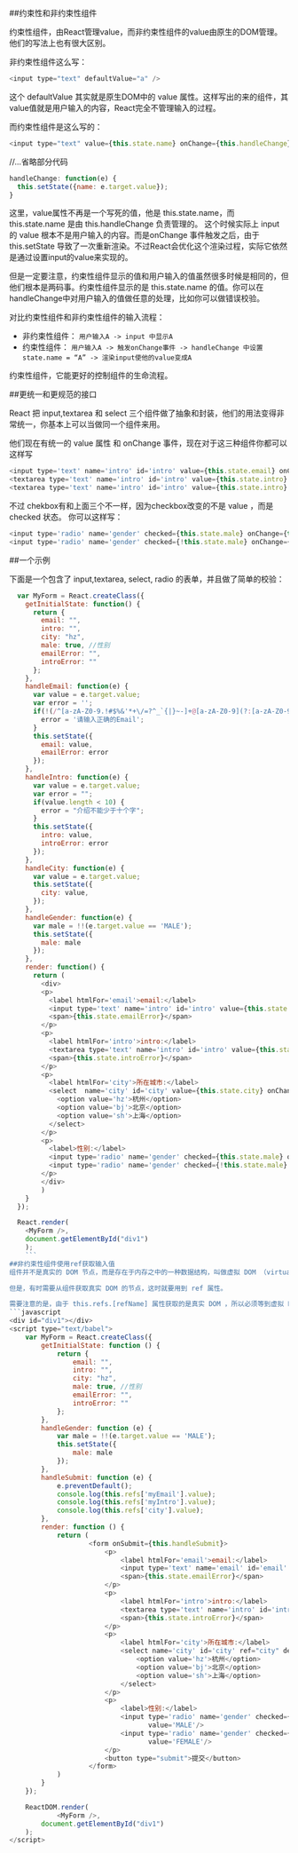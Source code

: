 ##约束性和非约束性组件

约束性组件，由React管理value，而非约束性组件的value由原生的DOM管理。 
他们的写法上也有很大区别。

非约束性组件这么写：
```javascript
<input type="text" defaultValue="a" />
```
这个 defaultValue 其实就是原生DOM中的 value 属性。这样写出的来的组件，其value值就是用户输入的内容，React完全不管理输入的过程。

而约束性组件是这么写的：
```javascript
<input type="text" value={this.state.name} onChange={this.handleChange} />
```
//...省略部分代码
```javascript
handleChange: function(e) {
  this.setState({name: e.target.value});
}
```
这里，value属性不再是一个写死的值，他是 this.state.name，而 this.state.name 是由 this.handleChange 负责管理的。 
这个时候实际上 input 的 value 根本不是用户输入的内容。而是onChange 事件触发之后，由于 this.setState 导致了一次重新渲染。不过React会优化这个渲染过程，实际它依然是通过设置input的value来实现的。

但是一定要注意，约束性组件显示的值和用户输入的值虽然很多时候是相同的，但他们根本是两码事。约束性组件显示的是 this.state.name 的值。你可以在handleChange中对用户输入的值做任意的处理，比如你可以做错误校验。

对比约束性组件和非约束性组件的输入流程：

* 非约束性组件： `用户输入A -> input 中显示A`
* 约束性组件： `用户输入A -> 触发onChange事件 -> handleChange 中设置 state.name = “A” -> 渲染input使他的value变成A`

约束性组件，它能更好的控制组件的生命流程。

##更统一和更规范的接口

React 把 input,textarea 和 select 三个组件做了抽象和封装，他们的用法变得非常统一，你基本上可以当做同一个组件来用。

他们现在有统一的 value 属性 和 onChange 事件，现在对于这三种组件你都可以这样写
```javascript
<input type='text' name='intro' id='intro' value={this.state.email} onChange={this.handleEmail} />
<textarea type='text' name='intro' id='intro' value={this.state.intro} onChange={this.handleIntro} />
<textarea type='text' name='intro' id='intro' value={this.state.intro} onChange={this.handleIntro} />
```
不过 chekbox有和上面三个不一样，因为checkbox改变的不是 value ，而是 checked 状态。 
你可以这样写：
```javascript
<input type='radio' name='gender' checked={this.state.male} onChange={this.handleGender} value='MALE' />
<input type='radio' name='gender' checked={!this.state.male} onChange={this.handleGender} value='FEMALE' />
```
##一个示例

下面是一个包含了 input,textarea, select, radio 的表单，并且做了简单的校验：
```javascript
  var MyForm = React.createClass({
    getInitialState: function() {
      return {
        email: "",
        intro: "",
        city: "hz",
        male: true, //性别
        emailError: "",
        introError: ""
      };
    },
    handleEmail: function(e) {
      var value = e.target.value;
      var error = '';
      if(!(/^[a-zA-Z0-9.!#$%&'*+\/=?^_`{|}~-]+@[a-zA-Z0-9](?:[a-zA-Z0-9-]{0,61}[a-zA-Z0-9])?(?:\.[a-zA-Z0-9](?:[a-zA-Z0-9-]{0,61}[a-zA-Z0-9])?)*$/.test(value))) {
        error = '请输入正确的Email';
      }
      this.setState({
        email: value,
        emailError: error
      });
    },
    handleIntro: function(e) {
      var value = e.target.value;
      var error = "";
      if(value.length < 10) {
        error = "介绍不能少于十个字";
      }
      this.setState({
        intro: value,
        introError: error
      });
    },
    handleCity: function(e) {
      var value = e.target.value;
      this.setState({
        city: value,
      });
    },
    handleGender: function(e) {
      var male = !!(e.target.value == 'MALE');
      this.setState({
        male: male
      });
    },
    render: function() {
      return (
        <div>
        <p>
          <label htmlFor='email'>email:</label>
          <input type='text' name='intro' id='intro' value={this.state.email} onChange={this.handleEmail} />
          <span>{this.state.emailError}</span>
        </p>
        <p>
          <label htmlFor='intro'>intro:</label>
          <textarea type='text' name='intro' id='intro' value={this.state.intro} onChange={this.handleIntro} />
          <span>{this.state.introError}</span>
        </p>
        <p>
          <label htmlFor='city'>所在城市:</label>
          <select  name='city' id='city' value={this.state.city} onChange={this.handleCity}>
            <option value='hz'>杭州</option>
            <option value='bj'>北京</option>
            <option value='sh'>上海</option>
          </select>
        </p>
        <p>
          <label>性别:</label>
          <input type='radio' name='gender' checked={this.state.male} onChange={this.handleGender} value='MALE' />
          <input type='radio' name='gender' checked={!this.state.male} onChange={this.handleGender} value='FEMALE' />
        </p>
        </div>
        )
    }
  });

  React.render(
    <MyForm />,
    document.getElementById("div1")
    );
    ```
##非约束性组件使用ref获取输入值
组件并不是真实的 DOM 节点，而是存在于内存之中的一种数据结构，叫做虚拟 DOM （virtual DOM）。只有当它插入文档以后，才会变成真实的 DOM 。根据 React 的设计，所有的 DOM 变动，都先在虚拟 DOM 上发生，然后再将实际发生变动的部分，反映在真实 DOM上，这种算法叫做 DOM diff ，它可以极大提高网页的性能表现。

但是，有时需要从组件获取真实 DOM 的节点，这时就要用到 ref 属性。

需要注意的是，由于 this.refs.[refName] 属性获取的是真实 DOM ，所以必须等到虚拟 DOM 插入文档以后，才能使用这个属性，否则会报错。
```javascript
<div id="div1"></div>
<script type="text/babel">
    var MyForm = React.createClass({
        getInitialState: function () {
            return {
                email: "",
                intro: "",
                city: "hz",
                male: true, //性别
                emailError: "",
                introError: ""
            };
        },
        handleGender: function (e) {
            var male = !!(e.target.value == 'MALE');
            this.setState({
                male: male
            });
        },
        handleSubmit: function (e) {
            e.preventDefault();
            console.log(this.refs['myEmail'].value);
            console.log(this.refs['myIntro'].value);
            console.log(this.refs['city'].value);
        },
        render: function () {
            return (
                    <form onSubmit={this.handleSubmit}>
                        <p>
                            <label htmlFor='email'>email:</label>
                            <input type='text' name='email' id='email' ref="myEmail" defaultValue={this.state.email}/>
                            <span>{this.state.emailError}</span>
                        </p>
                        <p>
                            <label htmlFor='intro'>intro:</label>
                            <textarea type='text' name='intro' id='intro' ref="myIntro" defaultValue={this.state.intro}/>
                            <span>{this.state.introError}</span>
                        </p>
                        <p>
                            <label htmlFor='city'>所在城市:</label>
                            <select name='city' id='city' ref="city" defaultValue={this.state.city}>
                                <option value='hz'>杭州</option>
                                <option value='bj'>北京</option>
                                <option value='sh'>上海</option>
                            </select>
                        </p>
                        <p>
                            <label>性别:</label>
                            <input type='radio' name='gender' checked={this.state.male} onChange={this.handleGender}
                                   value='MALE'/>
                            <input type='radio' name='gender' checked={!this.state.male} onChange={this.handleGender}
                                   value='FEMALE'/>
                        </p>
                        <button type="submit">提交</button>
                    </form>
            )
        }
    });

    ReactDOM.render(
            <MyForm />,
        document.getElementById("div1")
    );
</script>
```
